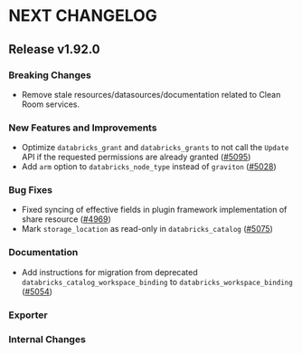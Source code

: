 # NEXT CHANGELOG

## Release v1.92.0

### Breaking Changes

* Remove stale resources/datasources/documentation related to Clean Room services.

### New Features and Improvements

* Optimize `databricks_grant` and `databricks_grants` to not call the `Update` API if the requested permissions are already granted ([#5095](https://github.com/databricks/terraform-provider-databricks/pull/5095))
* Add `arm` option to `databricks_node_type` instead of `graviton` ([#5028](https://github.com/databricks/terraform-provider-databricks/pull/5028))

### Bug Fixes

* Fixed syncing of effective fields in plugin framework implementation of share resource ([#4969](https://github.com/databricks/terraform-provider-databricks/pull/4969))
* Mark `storage_location` as read-only in `databricks_catalog` ([#5075](https://github.com/databricks/terraform-provider-databricks/pull/5075))

### Documentation

* Add instructions for migration from deprecated `databricks_catalog_workspace_binding` to `databricks_workspace_binding` ([#5054](https://github.com/databricks/terraform-provider-databricks/pull/5054))

### Exporter

### Internal Changes
